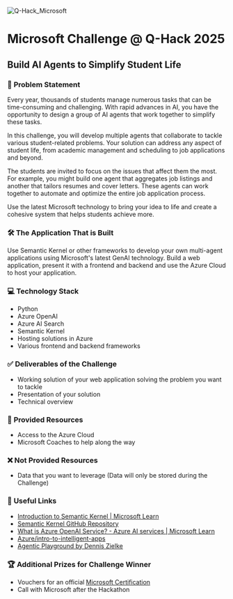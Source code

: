 ![Q-Hack_Microsoft](https://github.com/user-attachments/assets/4acd82d3-ab01-41cb-8315-2f91a6919768)

# **Microsoft Challenge @ Q-Hack 2025**

## **Build AI Agents to Simplify Student Life**

### 📄 **Problem Statement**

Every year, thousands of students manage numerous tasks that can be time-consuming and challenging. With rapid advances in AI, you have the opportunity to design a group of AI agents that work together to simplify these tasks. 

In this challenge, you will develop multiple agents that collaborate to tackle various student-related problems. Your solution can address any aspect of student life, from academic management and scheduling to job applications and beyond.

The students are invited to focus on the issues that affect them the most. For example, you might build one agent that aggregates job listings and another that tailors resumes and cover letters. These agents can work together to automate and optimize the entire job application process.

Use the latest Microsoft technology to bring your idea to life and create a cohesive system that helps students achieve more.

### 🛠️ **The Application That is Built**

Use Semantic Kernel or other frameworks to develop your own multi-agent applications using Microsoft's latest GenAI technology. Build a web application, present it with a frontend and backend and use the Azure Cloud to host your application.

### 💻 **Technology Stack**

- Python  
- Azure OpenAI  
- Azure AI Search  
- Semantic Kernel  
- Hosting solutions in Azure  
- Various frontend and backend frameworks  

### ✅ Deliverables of the Challenge

- Working solution of your web application solving the problem you want to tackle  
- Presentation of your solution  
- Technical overview  

### 🧰 **Provided Resources**

- Access to the Azure Cloud  
- Microsoft Coaches to help along the way  

### ❌ **Not Provided Resources**

- Data that you want to leverage (Data will only be stored during the Challenge)  

### 🔗 **Useful Links**

- [Introduction to Semantic Kernel | Microsoft Learn](https://learn.microsoft.com/en-us/semantic-kernel/overview/)  
- [Semantic Kernel GitHub Repository](https://github.com/microsoft/semantic-kernel)  
- [What is Azure OpenAI Service? - Azure AI services | Microsoft Learn](https://learn.microsoft.com/en-us/azure/cognitive-services/openai/overview)  
- [Azure/intro-to-intelligent-apps](https://github.com/Azure/intro-to-intelligent-apps)  
- [Agentic Playground by Dennis Zielke](https://github.com/denniszielke/agentic-playground)

### 🏆 Additional Prizes for Challenge Winner

- Vouchers for an official [Microsoft Certification](https://learn.microsoft.com/de-de/credentials/browse/?credential_types=certification)
- Call with Microsoft after the Hackathon

